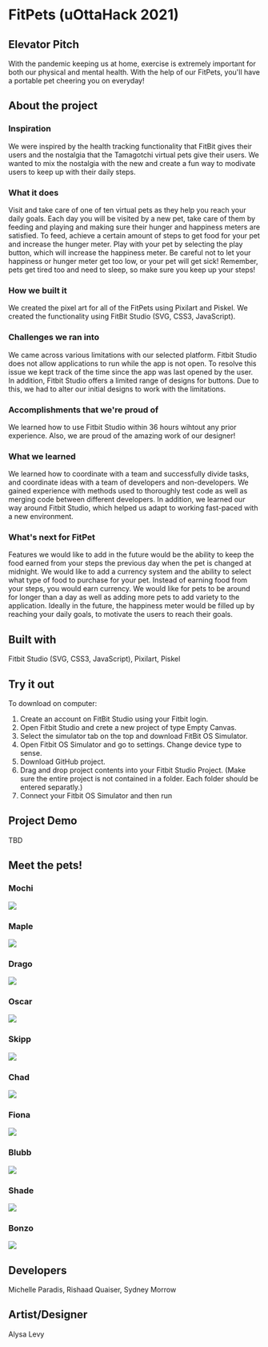 # FitPets (uOttaHack 2021)

## Elevator Pitch
With the pandemic keeping us at home, exercise is extremely important for both our physical and mental health. With the help of our FitPets, you'll have a portable pet cheering you on everyday!

## About the project
### Inspiration
We were inspired by the health tracking functionality that FitBit gives their users and the nostalgia that the Tamagotchi virtual pets give their users. We wanted to mix the nostalgia with the new and create a fun way to modivate users to keep up with their daily steps.
### What it does
Visit and take care of one of ten virtual pets as they help you reach your daily goals.
Each day you will be visited by a new pet, take care of them by feeding and playing and making sure their hunger and happiness meters are satisfied. To feed, achieve a certain amount of steps to get food for your pet and increase the hunger meter. Play with your pet by selecting the play button, which will increase the happiness meter. Be careful not to let your happiness or hunger meter get too low, or your pet will get sick! Remember, pets get tired too and need to sleep, so make sure you keep up your steps!

### How we built it
We created the pixel art for all of the FitPets using Pixilart and Piskel. We created the functionality using FitBit Studio (SVG, CSS3, JavaScript).

### Challenges we ran into
We came across various limitations with our selected platform. Fitbit Studio does not allow applications to run while the app is not open. To resolve this issue we kept track of the time since the app was last opened by the user. In addition, Fitbit Studio offers a limited range of designs for buttons. Due to this, we had to alter our initial designs to work with the limitations.

### Accomplishments that we're proud of
We learned how to use Fitbit Studio within 36 hours wihtout any prior experience. Also, we are proud of the amazing work of our designer!

### What we learned
We learned how to coordinate with a team and successfully divide tasks, and coordinate ideas with a team of developers and non-developers. We gained experience with methods used to thoroughly test code as well as merging code between different developers. In addition, we learned our way around Fitbit Studio, which helped us adapt to working fast-paced with a new environment.


### What's next for FitPet
Features we would like to add in the future would be the ability to keep the food earned from your steps the previous day when the pet is changed at midnight. 
We would like to add a currency system and the ability to select what type of food to purchase for your pet. Instead of earning food from your steps, you would earn currency. We would like for pets to be around for longer than a day as well as adding more pets to add variety to the application. Ideally in the future, the happiness meter would be filled up by reaching your daily goals, to motivate the users to reach their goals.

## Built with
Fitbit Studio (SVG, CSS3, JavaScript), Pixilart, Piskel

## Try it out
To download on computer:
1. Create an account on FitBit Studio using your Fitbit login.
2. Open Fitbit Studio and crete a new project of type Empty Canvas.
3. Select the simulator tab on the top and download FitBit OS Simulator.
4. Open Fitbit OS Simulator and go to settings. Change device type to sense.
5. Download GitHub project.
6. Drag and drop project contents into your Fitbit Studio Project. (Make sure the entire project is not contained in a folder. Each folder should be entered separatly.)
7. Connect your Fitbit OS Simulator and then run


## Project Demo
TBD

## Meet the pets!

### Mochi
![](gifs/Default/mochi.gif)

### Maple
![](gifs/Default/maple.gif)

### Drago
![](gifs/Default/drago.gif)

### Oscar
![](gifs/Default/otto.gif)

### Skipp
![](gifs/Default/seal.gif)

### Chad
![](gifs/Default/turtle.gif)

### Fiona
![](gifs/Default/fiona.gif)

### Blubb
![](gifs/Default/blubb.gif)

### Shade
![](gifs/Default/shade.gif)

### Bonzo
![](gifs/Default/monkey.gif)




## Developers
Michelle Paradis, Rishaad Quaiser, Sydney Morrow

## Artist/Designer
Alysa Levy
